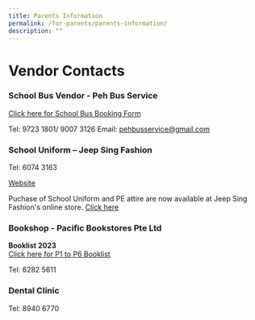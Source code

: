 ```yaml
---
title: Parents Information
permalink: /for-parents/parents-information/
description: ""
---
```

# **Vendor Contacts**


### School Bus Vendor - Peh Bus Service ###

[Click here for School Bus Booking Form](https://docs.google.com/forms/d/e/1FAIpQLSf_TfhXNJQoy9M2wL_ecviGLU9R69YINKnldVzVKLafFafthw/closedform)

Tel: 9723 1801/ 9007 3126
Email: pehbusservice@gmail.com


### School Uniform – Jeep Sing Fashion ###

Tel: 6074 3163

[Website](https://jeepsinguniform.com/)

Puchase of School Uniform and PE attire are now available at Jeep Sing Fashion's online store. 
[Click here](https://jeepsinguniform.com/collections/pasir-ris-primary-school)

### Bookshop - Pacific Bookstores Pte Ltd ###

**Booklist 2023**    
[Click here for P1 to P6 Booklist](https://pasirrispri.moe.edu.sg/wp-content/uploads/2022/11/P1-P6-Booklist_Final.pdf)

Tel: 6282 5611

### Dental Clinic ###

Tel: 8940 6770